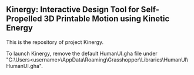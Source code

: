 ## Kinergy: Interactive Design Tool for Self-Propelled 3D Printable Motion using Kinetic Energy  

This is the repository of project Kinergy.

To launch Kinergy, remove the default HumanUI.gha file under "C:\Users\<username>\AppData\Roaming\Grasshopper\Libraries\HumanUI\HumanUI.gha".

